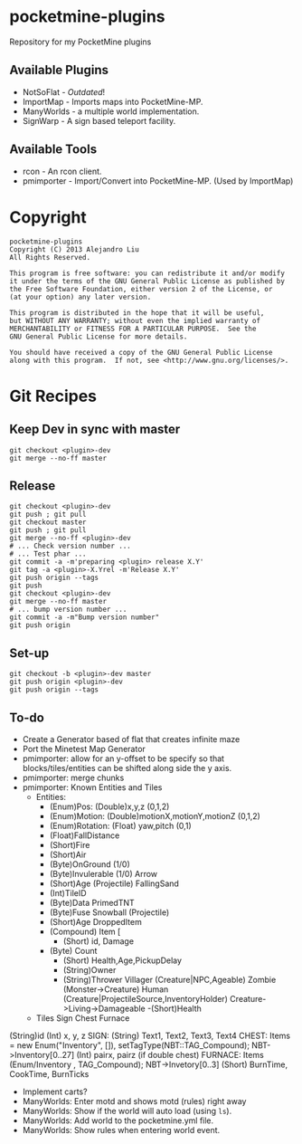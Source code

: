 pocketmine-plugins
==================

Repository for my PocketMine plugins

## Available Plugins

* NotSoFlat - *Outdated*!
* ImportMap - Imports maps into PocketMine-MP.
* ManyWorlds - a multiple world implementation.
* SignWarp - A sign based teleport facility.

## Available Tools

* rcon - An rcon client.
* pmimporter - Import/Convert into PocketMine-MP.  (Used by ImportMap)

Copyright
=========

    pocketmine-plugins
    Copyright (C) 2013 Alejandro Liu  
    All Rights Reserved.

    This program is free software: you can redistribute it and/or modify
    it under the terms of the GNU General Public License as published by
    the Free Software Foundation, either version 2 of the License, or
    (at your option) any later version.

    This program is distributed in the hope that it will be useful,
    but WITHOUT ANY WARRANTY; without even the implied warranty of
    MERCHANTABILITY or FITNESS FOR A PARTICULAR PURPOSE.  See the
    GNU General Public License for more details.

    You should have received a copy of the GNU General Public License
    along with this program.  If not, see <http://www.gnu.org/licenses/>.

Git Recipes
===========

## Keep Dev in sync with master

    git checkout <plugin>-dev
    git merge --no-ff master

## Release

    git checkout <plugin>-dev
    git push ; git pull
    git checkout master
    git push ; git pull
    git merge --no-ff <plugin>-dev
    # ... Check version number ...
    # ... Test phar ...
    git commit -a -m'preparing <plugin> release X.Y'
    git tag -a <plugin>-X.Yrel -m'Release X.Y'
    git push origin --tags
    git push
    git checkout <plugin>-dev
    git merge --no-ff master
    # ... bump version number ...
    git commit -a -m"Bump version number"
    git push origin

## Set-up

    git checkout -b <plugin>-dev master
    git push origin <plugin>-dev
    git push origin --tags


To-do
-----

* Create a Generator based of flat that creates infinite maze
* Port the Minetest Map Generator
* pmimporter: allow for an y-offset to be specify so that
  blocks/tiles/entities can be shifted along side the y axis.
* pmimporter: merge chunks
* pmimporter: Known Entities and Tiles
  * Entities:
      - (Enum)Pos: (Double)x,y,z (0,1,2)
      - (Enum)Motion: (Double)motionX,motionY,motionZ (0,1,2)
      - (Enum)Rotation: (Float) yaw,pitch (0,1)
      - (Float)FallDistance
      - (Short)Fire
      - (Short)Air
      - (Byte)OnGround (1/0)
      - (Byte)Invulerable (1/0)
    Arrow 
      - (Short)Age (Projectile)
    FallingSand
      - (Int)TileID
      - (Byte)Data
    PrimedTNT
      - (Byte)Fuse
    Snowball (Projectile)
      - (Short)Age
    DroppedItem
      - (Compound) Item [
        - (Short) id, Damage
	- (Byte) Count
      - (Short) Health,Age,PickupDelay
      - (String)Owner
      - (String)Thrower
    Villager (Creature|NPC,Ageable)
    Zombie (Monster->Creature)
    Human (Creature|ProjectileSource,InventoryHolder)
    Creature->Living->Damageable
      -(Short)Health
  * Tiles
    Sign
    Chest
    Furnace

(String)id
(Int) x, y, z
SIGN: (String) Text1, Text2, Text3, Text4
CHEST: Items = new Enum("Inventory", []),
	setTagType(NBT::TAG_Compound);
	NBT->Inventory[0..27]
	(Int) pairx, pairz (if double chest)
FURNACE: 	Items (Enum/Inventory , TAG_Compound);
	NBT->Invetory[0..3]
	(Short) BurnTime, CookTime, BurnTicks

* Implement carts?
* ManyWorlds: Enter motd and shows motd (rules) right away
* ManyWorlds: Show if the world will auto load (using `ls`).
* ManyWorlds: Add world to the pocketmine.yml file.
* ManyWorlds: Show rules when entering world event.

